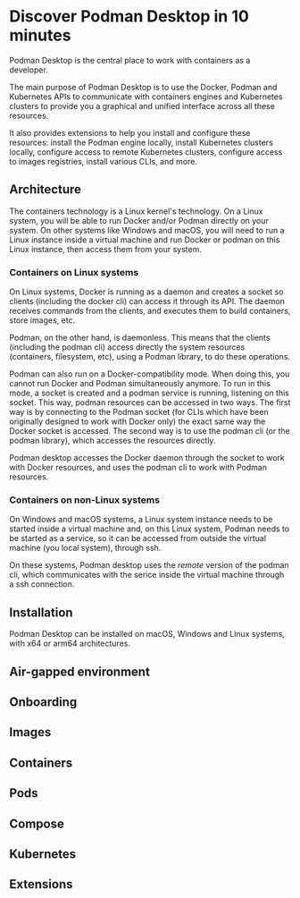 # Discover Podman Desktop in 10 minutes

Podman Desktop is the central place to work with containers as a developer.

The main purpose of Podman Desktop is to use the Docker, Podman and Kubernetes APIs
to communicate with containers engines and Kubernetes clusters to provide you a graphical
and unified interface across all these resources.

It also provides extensions to help you install and configure these resources:
install the Podman engine locally, install Kubernetes clusters locally,
configure access to remote Kubernetes clusters, configure access to images registries,
install various CLIs, and more.

## Architecture

The containers technology is a Linux kernel's technology. On a Linux system, you will be able to run Docker and/or Podman
directly on your system. On other systems like Windows and macOS, you will need to run a Linux instance inside a virtual machine
and run Docker or podman on this Linux instance, then access them from your system.

### Containers on Linux systems

On Linux systems, Docker is running as a daemon and creates a socket so clients (including the docker cli) can access it through its API.
The daemon receives commands from the clients, and executes them to build containers, store images, etc.

Podman, on the other hand, is daemonless. This means that the clients (including the podman cli) access directly
the system resources (containers, filesystem, etc), using a Podman library, to do these operations.

Podman can also run on a Docker-compatibility mode. When doing this, you cannot run Docker and Podman simultaneously anymore.
To run in this mode, a socket is created and a podman service is running, listening on this socket. This way, podman resources
can be accessed in two ways. The first way is by connecting to the Podman socket (for CLIs which have been originally designed to work with Docker only)
the exact same way the Docker socket is accessed. The second way is to use the podman cli (or the podman library), which accesses the resources directly.

Podman desktop accesses the Docker daemon through the socket to work with Docker resources,
and uses the podman cli to work with Podman resources.

### Containers on non-Linux systems

On Windows and macOS systems, a Linux system instance needs to be started inside a virtual machine and, on this Linux system, Podman
needs to be started as a service, so it can be accessed from outside the virtual machine (you local system), through ssh.

On these systems, Podman desktop uses the _remote_ version of the podman cli, which communicates with the serice inside the virtual machine through
a ssh connection.

## Installation

Podman Desktop can be installed on macOS, Windows and Linux systems, with x64 or arm64 architectures.

## Air-gapped environment

## Onboarding

## Images

## Containers

## Pods

## Compose

## Kubernetes

## Extensions

